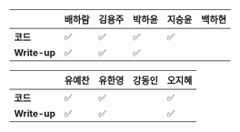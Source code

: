 |              | 배하람             | 김용주 | 박하윤 | 지승윤 | 백하현 |
| ------------ | ------------------ | ------ | ------ | ------ | ------ |
| **코드**     | :white_check_mark: | :white_check_mark: |  :white_check_mark:  | :white_check_mark: |        |
| **Write-up** | :white_check_mark: | :white_check_mark: | :white_check_mark:        | |        |

|              | 유예찬 | 유한영 | 강동인 | 오지혜 |
| ------------ | ------ | ------ | ------ | ------ |
| **코드**     |:white_check_mark:|:white_check_mark:|        |    :white_check_mark:    |
| **Write-up** |:white_check_mark:|:white_check_mark:|        |    :white_check_mark:    |

